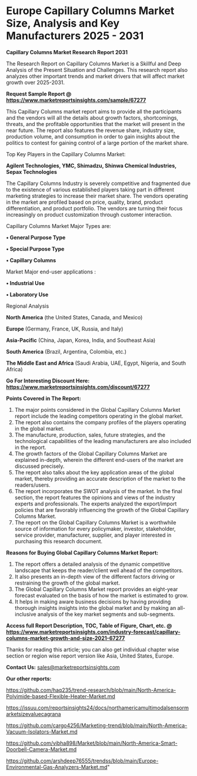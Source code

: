 # Europe Capillary Columns Market Size, Analysis and Key Manufacturers 2025 - 2031

<strong>Capillary Columns Market Research Report 2031</strong>

The Research Report on Capillary Columns Market is a Skillful and Deep Analysis of the Present Situation and Challenges. This research report also analyzes other important trends and market drivers that will affect market growth over 2025-2031.

<strong>Request Sample Report @ <a href=https://www.marketreportsinsights.com/sample/67277>https://www.marketreportsinsights.com/sample/67277</a></strong>

This Capillary Columns market report aims to provide all the participants and the vendors will all the details about growth factors, shortcomings, threats, and the profitable opportunities that the market will present in the near future. The report also features the revenue share, industry size, production volume, and consumption in order to gain insights about the politics to contest for gaining control of a large portion of the market share.

Top Key Players in the Capillary Columns Market:

<strong>Agilent Technologies, YMC, Shimadzu, Shinwa Chemical Industries, Sepax Technologies</strong>

The Capillary Columns Industry is severely competitive and fragmented due to the existence of various established players taking part in different marketing strategies to increase their market share. The vendors operating in the market are profiled based on price, quality, brand, product differentiation, and product portfolio. The vendors are turning their focus increasingly on product customization through customer interaction.

Capillary Columns Market Major Types are:

<strong>• General Purpose Type

• Special Purpose Type

• Capillary Columns</strong>

Market Major end-user applications :

<strong>• Industrial Use

• Laboratory Use</strong>

Regional Analysis

</u><strong><b>North America</b></strong> (the United States, Canada, and Mexico)

<strong><b>Europe </b></strong>(Germany, France, UK, Russia, and Italy)

<strong><b>Asia-Pacific</b></strong> (China, Japan, Korea, India, and Southeast Asia)

<strong><b>South America</b></strong> (Brazil, Argentina, Colombia, etc.)

<strong><b>The Middle East and Africa</b></strong> (Saudi Arabia, UAE, Egypt, Nigeria, and South Africa)

<strong>Go For Interesting Discount Here: <a href=https://www.marketreportsinsights.com/discount/67277>https://www.marketreportsinsights.com/discount/67277</a></strong>

<strong>Points Covered in The Report:</strong>
<ol>
  <li>The major points considered in the Global Capillary Columns Market report include the leading competitors operating in the global market.</li>
  <li>The report also contains the company profiles of the players operating in the global market.</li>
  <li>The manufacture, production, sales, future strategies, and the technological capabilities of the leading manufacturers are also included in the report.</li>
  <li>The growth factors of the Global Capillary Columns Market are explained in-depth, wherein the different end-users of the market are discussed precisely.</li>
  <li>The report also talks about the key application areas of the global market, thereby providing an accurate description of the market to the readers/users.</li>
  <li>The report incorporates the SWOT analysis of the market. In the final section, the report features the opinions and views of the industry experts and professionals. The experts analyzed the export/import policies that are favorably influencing the growth of the Global Capillary Columns Market.</li>
  <li>The report on the Global Capillary Columns Market is a worthwhile source of information for every policymaker, investor, stakeholder, service provider, manufacturer, supplier, and player interested in purchasing this research document.</li>
</ol>
<strong>Reasons for Buying Global Capillary Columns Market Report:</strong>

<ol>
  <li>The report offers a detailed analysis of the dynamic competitive landscape that keeps the reader/client well ahead of the competitors.</li>
  <li>It also presents an in-depth view of the different factors driving or restraining the growth of the global market.</li>
  <li>The Global Capillary Columns Market report provides an eight-year forecast evaluated on the basis of how the market is estimated to grow.</li>
  <li>It helps in making aware business decisions by having providing thorough insights insights into the global market and by making an all-inclusive analysis of the key market segments and sub-segments.</li>
</ol>
<strong>Access full Report Description, TOC, Table of Figure, Chart, etc. @ <a href=https://www.marketreportsinsights.com/industry-forecast/capillary-columns-market-growth-and-size-2021-67277>https://www.marketreportsinsights.com/industry-forecast/capillary-columns-market-growth-and-size-2021-67277</a></strong>


Thanks for reading this article; you can also get individual chapter wise section or region wise report version like Asia, United States, Europe.

<strong>Contact Us:</strong>
sales@marketreportsinsights.com

<strong>Our other reports:</strong>

<a href=https://github.com/haq235/trend-research/blob/main/North-America-Polyimide-based-Flexible-Heater-Market.md>https://github.com/haq235/trend-research/blob/main/North-America-Polyimide-based-Flexible-Heater-Market.md</a>

<a href=https://issuu.com/reportsinsights24/docs/northamericamultimodalsensormarketsizevaluecagrana>https://issuu.com/reportsinsights24/docs/northamericamultimodalsensormarketsizevaluecagrana</a>

<a href=https://github.com/cargo4256/Marketing-trend/blob/main/North-America-Vacuum-Isolators-Market.md>https://github.com/cargo4256/Marketing-trend/blob/main/North-America-Vacuum-Isolators-Market.md</a>

<a href=https://github.com/vibha898/Market/blob/main/North-America-Smart-Doorbell-Camera-Market.md>https://github.com/vibha898/Market/blob/main/North-America-Smart-Doorbell-Camera-Market.md</a>

<a href=https://github.com/arshdeep76555/trendss/blob/main/Europe-Environmental-Gas-Analyzers-Market.md>https://github.com/arshdeep76555/trendss/blob/main/Europe-Environmental-Gas-Analyzers-Market.md</a>"
